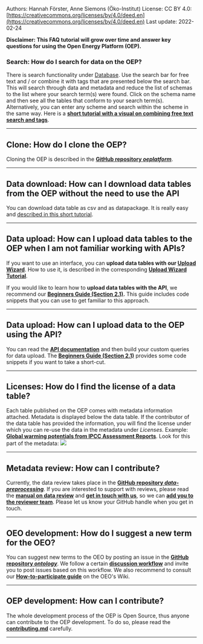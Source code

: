 Authors: Hannah Förster, Anne Siemons (Öko-Institut)
License: CC BY 4.0: [https://creativecommons.org/licenses/by/4.0/deed.en](https://creativecommons.org/licenses/by/4.0/deed.en)
Last update: 2022-02-24

**Disclaimer: This FAQ tutorial will grow over time and answer key questions for using the Open Energy Platform (OEP).**

### Search: How do I search for data on the OEP?

There is search functionality under [Database](https://openenergy-platform.org/dataedit/schemas). Use the search bar for free text and / or combine it with tags that are presented below the search bar. This will search through data and metadata and reduce the list of schemas to the list where your search term(s) were found. Click on the schema name and then see all the tables that conform to your search term(s). Alternatively, you can enter any scheme and search within the scheme in the same way. Here is a **[short tutorial with a visual on combining free text search and tags](tutorials/search/18_find_data.md)**.

---

## Clone: How do I clone the OEP?

Cloning the OEP is described in the **[GitHub repository *oeplatform*](https://github.com/OpenEnergyPlatform/oeplatform#readme)**.

---

## Data download: How can I download data tables from the OEP without the need to use the API

You can download data table as csv and as datapackage. It is really easy and [described in this short tutorial](../tutorials/download/19_download.md).

---

## Data upload: How can I upload data tables to the OEP when I am not familiar working with APIs?

If you want to use an interface, you can **upload data tables with our [Upload Wizard](https://openenergy-platform.org/dataedit/wizard/)**. How to use it, is described in the corresponding **[Upload Wizard Tutorial](../upload/12_wizard.md)**.

If you would like to learn how to **upload data tables with the API**, we recommend our **[Beginners Guide (Section 2.1)](../upload/11_beginners_guide.md).** This guide includes code snippets that you can use to get familiar to this approach.

---

## Data upload: How can I upload data to the OEP using the API?

You can read the **[API documentation](https://oep-data-interface.readthedocs.io/en/latest/api/how_to.html)** and then build your custom queries for data upload. The **[Beginners Guide (Section 2.1)](../upload/11_beginners_guide.md)** provides some code snippets if you want to take a short-cut.

---

## Licenses: How do I find the license of a data table?

Each table published on the OEP comes with metadata information attached. Metadata is displayed below the data table. If the contributor of the data table has provided the information, you will find the license under which you can re-use the data in the metadata under *Licenses*. Example: [**Global warming potentials from IPCC Assessment Reports**](https://openenergy-platform.org/dataedit/view/climate/szenariendb_gwp). Look for this part of the metadata:  ![](https://openenergy-platform.org/media/image/2021/08/sirop-license_GcOJaRJ.png)

---

## Metadata review: How can I contribute?

Currently, the data review takes place in the **[GitHub repository *data-preprocessing*](https://github.com/OpenEnergyPlatform/data-preprocessing/issues)**. If you are interested to support with reviews, please read the **[manual on data review](https://github.com/OpenEnergyPlatform/data-preprocessing/wiki)** and **[get in touch with us](https://openenergy-platform.org/contact/)**, so we can **[add you to the reviewer team](https://github.com/orgs/OpenEnergyPlatform/teams/oemetadata-reviewer)**. Please let us know your GitHub handle when you get in touch.

---

## OEO development: How do I suggest a new term for the OEO?

You can suggest new terms to the OEO by posting an issue in the **[GitHub repository *ontology*](https://github.com/OpenEnergyPlatform/ontology/issues)**.
We follow a certain **[discussion workflow](https://github.com/OpenEnergyPlatform/ontology/wiki/Discussion-workflow)** and invite you to post issues based on this workflow.
We also recommend to consult our **[How-to-participate guide](https://github.com/OpenEnergyPlatform/ontology/wiki/Welcome!-How-to-participate)** on the OEO's Wiki.

---

## OEP development: How can I contribute?

The whole development process of the OEP is Open Source, thus anyone can contribute to the OEP development. To do so, please read the **[contributing.md](https://github.com/OpenEnergyPlatform/oeplatform/blob/develop/CONTRIBUTING.md)** carefully.

---
